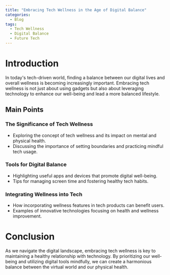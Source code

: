 ```yaml
---
title: "Embracing Tech Wellness in the Age of Digital Balance"
categories:
  - Blog
tags:
  - Tech Wellness
  - Digital Balance
  - Future Tech
---
```


# Introduction
In today's tech-driven world, finding a balance between our digital lives and overall wellness is becoming increasingly important. Embracing tech wellness is not just about using gadgets but also about leveraging technology to enhance our well-being and lead a more balanced lifestyle.

## Main Points
### The Significance of Tech Wellness
- Exploring the concept of tech wellness and its impact on mental and physical health.
- Discussing the importance of setting boundaries and practicing mindful tech usage.

### Tools for Digital Balance
- Highlighting useful apps and devices that promote digital well-being.
- Tips for managing screen time and fostering healthy tech habits.

### Integrating Wellness into Tech
- How incorporating wellness features in tech products can benefit users.
- Examples of innovative technologies focusing on health and wellness improvement.

# Conclusion
As we navigate the digital landscape, embracing tech wellness is key to maintaining a healthy relationship with technology. By prioritizing our well-being and utilizing digital tools mindfully, we can create a harmonious balance between the virtual world and our physical health.
